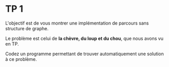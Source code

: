 # TP 1

L'objectif est de vous montrer une implémentation de parcours sans structure
de graphe.

Le problème est celui de **la chèvre, du loup et du chou**, que nous avons vu
en TP.

Codez un programme permettant de trouver automatiquement une solution à ce
problème.
